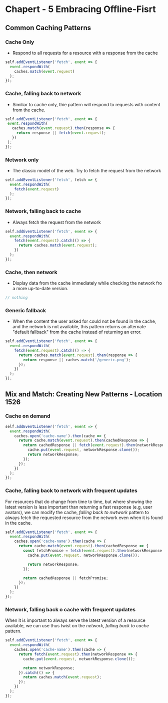 # Chapert - 5 Embracing Offline-Fisrt
## Common Caching Patterns

### Cache Only
- Respond to all requests for a resource with a response from the cache

```js
self.addEventListener('fetch', event => {
  event.respondWith(
    caches.match(event.request)
  );
});
```

### Cache, falling back to network
- Similiar to cache only, thie pattern will respond to requests with content from the cache.

```js
self.addEventListener('fetch', event => {
 event.respondWith(
   caches.match(event.request).then(response => {
     return response || fetch(event.request);
   })
 );
});
```

### Network only
- The classic model of the web. Try to fetch the request from the network

```js
self.addEventListener('fetch', fetch => {
  event.respondWith(
    fetch(event.request)
  );
});
```

### Network, falling back to cache
- Always fetch the request from the network

```js
self.addEventListener('fetch', event => {
  event.respondWith(
    fetch(event.request).catch(() => {
      return caches.match(event.request);
    })
  );
});
```

### Cache, then network
- Display data from the cache immediately while checking the network fro a more up-to-date version.

```js
// nothing
```


### Generic fallback
- When the content the user asked for could not be found in the cache, and the network is not available, 
this pattern returns an alternate "default fallback" from the cache instead of returning an error.

```js
self.addEventListener('fetch', event => {
  event.respondWith(
    fetch(event.request).catch(() => {
      return caches.match(event.request).then(response => {
        return response || caches.match('/generic.png');
      });
    })
  );
});
```


## Mix and Match: Creating New Patterns - Location 1526
### Cache on demand

```js
self.addEventListener('fetch', event => {
  event.respondWith(
    caches.open('cache-name').then(cache => {
      return cache.match(event.request).then(cachedResponse => {
        return cachedResponse || fetch(event.request).then(networkResponse => {
          cache.put(event.request, networkResponse.clone());
          return networkResponse;
        });
      });
    })
  );
});
```

### Cache, falling back to network with frequent updates
For resources that do change from time to time, but where showing the latest version is less important than
returning a fast response (e.g, user avatars), we can modify the cache, *falling back to nwtwork* pattern
to always fetch the requested resource from the network even when it is found in the cache.

```js
self.addEventListener('fetch', event => {
  event.respondWith(
    caches.open('cache-name').then(cache => {
      return cache.match(event.request).then(cachedResponse => {
        const fetchPromise = fetch(event.request).then(networkResponse => {
          cache.put(event.request, networkResponse.clone());

          return networkResponse;
        });

        return cachedResponse || fetchPromise;
      });
    })
  );
});
```


### Network, falling back o cache with frequent updates
When it is important to always serve the latest version of a resource available, we can use thus twist on 
the *network, falling back to cache* pattern.

```js
self.addEventListener('fetch', event => {
  event.respondWith(
    caches.open('cache-name').then(cache => {
      return fetch(event.request).then(networkResponse => {
        cache.put(event.request, networkResponse.clone());

        return networkResponse;
      }).catch(() => {
        return caches.match(event.request);
      });
    })
  );
});
```
